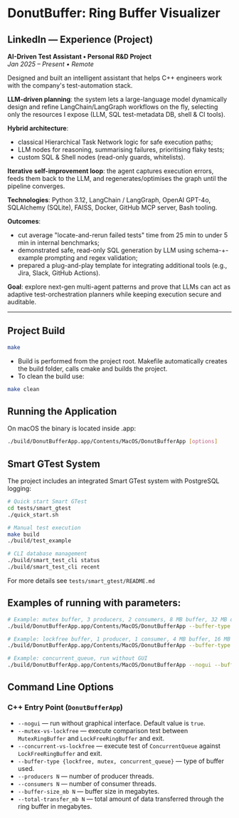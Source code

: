 # DonutBuffer: Ring Buffer Visualizer

## LinkedIn — Experience (Project)
**AI-Driven Test Assistant • Personal R&D Project**  
*Jan 2025 – Present • Remote*

Designed and built an intelligent assistant that helps C++ engineers work with the company's test-automation stack.

**LLM-driven planning**: the system lets a large-language model dynamically design and refine LangChain/LangGraph workflows on the fly, selecting only the resources I expose (LLM, SQL test-metadata DB, shell & CI tools).

**Hybrid architecture**:
- classical Hierarchical Task Network logic for safe execution paths;
- LLM nodes for reasoning, summarising failures, prioritising flaky tests;
- custom SQL & Shell nodes (read-only guards, whitelists).

**Iterative self-improvement loop**: the agent captures execution errors, feeds them back to the LLM, and regenerates/optimises the graph until the pipeline converges.

**Technologies**: Python 3.12, LangChain / LangGraph, OpenAI GPT-4o, SQLAlchemy (SQLite), FAISS, Docker, GitHub MCP server, Bash tooling.

**Outcomes**:
- cut average "locate-and-rerun failed tests" time from 25 min to under 5 min in internal benchmarks;
- demonstrated safe, read-only SQL generation by LLM using schema-+-example prompting and regex validation;
- prepared a plug-and-play template for integrating additional tools (e.g., Jira, Slack, GitHub Actions).

**Goal**: explore next-gen multi-agent patterns and prove that LLMs can act as adaptive test-orchestration planners while keeping execution secure and auditable.

---

## Project Build

```sh
make
```
- Build is performed from the project root. Makefile automatically creates the build folder, calls cmake and builds the project.
- To clean the build use:
```sh
make clean
```

## Running the Application

On macOS the binary is located inside .app:
```sh
./build/DonutBufferApp.app/Contents/MacOS/DonutBufferApp [options]
```

## Smart GTest System

The project includes an integrated Smart GTest system with PostgreSQL logging:

```sh
# Quick start Smart GTest
cd tests/smart_gtest
./quick_start.sh

# Manual test execution
make build
./build/test_example

# CLI database management
./build/smart_test_cli status
./build/smart_test_cli recent
```

For more details see `tests/smart_gtest/README.md`

## Examples of running with parameters:
```sh
# Example: mutex buffer, 3 producers, 2 consumers, 8 MB buffer, 32 MB data
./build/DonutBufferApp.app/Contents/MacOS/DonutBufferApp --buffer-type mutex --producers 3 --consumers 2 --buffer-size_mb 8 --total-transfer_mb 32

# Example: lockfree buffer, 1 producer, 1 consumer, 4 MB buffer, 16 MB data
./build/DonutBufferApp.app/Contents/MacOS/DonutBufferApp --buffer-type lockfree --producers 1 --consumers 1 --buffer-size_mb 4 --total-transfer_mb 16

# Example: concurrent_queue, run without GUI
./build/DonutBufferApp.app/Contents/MacOS/DonutBufferApp --nogui --buffer-type concurrent_queue --producers 2 --consumers 2 --buffer-size_mb 2 --total-transfer_mb 8
```

## Command Line Options

### C++ Entry Point (`DonutBufferApp`)
- `--nogui` &mdash; run without graphical interface. Default value is `true`.
- `--mutex-vs-lockfree` &mdash; execute comparison test between `MutexRingBuffer` and `LockFreeRingBuffer` and exit.
- `--concurrent-vs-lockfree` &mdash; execute test of `ConcurrentQueue` against `LockFreeRingBuffer` and exit.
- `--buffer-type {lockfree, mutex, concurrent_queue}` &mdash; type of buffer used.
- `--producers N` &mdash; number of producer threads.
- `--consumers N` &mdash; number of consumer threads.
- `--buffer-size_mb N` &mdash; buffer size in megabytes.
- `--total-transfer_mb N` &mdash; total amount of data transferred through the ring buffer in megabytes.

